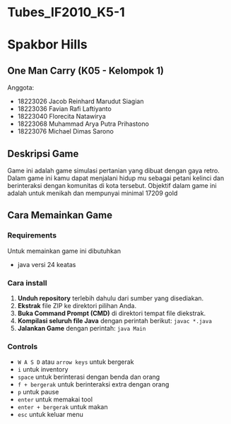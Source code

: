 # Tubes_IF2010_K5-1

# Spakbor Hills

## One Man Carry (K05 - Kelompok 1)
Anggota:
- 18223026 Jacob Reinhard Marudut Siagian
- 18223036 Favian Rafi Laftiyanto
- 18223040 Florecita Natawirya
- 18223068 Muhammad Arya Putra Prihastono
- 18223076 Michael Dimas Sarono

## Deskripsi Game
Game ini adalah game simulasi pertanian yang dibuat dengan gaya retro. Dalam game ini kamu dapat menjalani hidup mu sebagai petani kelinci dan berinteraksi dengan komunitas di kota tersebut. Objektif dalam game ini adalah untuk menikah dan mempunyai minimal 17209 gold


## Cara Memainkan Game
### Requirements

Untuk memainkan game ini dibutuhkan
- java versi 24 keatas

### Cara install

1. **Unduh repository** terlebih dahulu dari sumber yang disediakan.
2. **Ekstrak** file ZIP ke direktori pilihan Anda.
3. **Buka Command Prompt (CMD)** di direktori tempat file diekstrak.
4. **Kompilasi seluruh file Java** dengan perintah berikut: `javac *.java`
5. **Jalankan Game** dengan perintah: `java Main`

### Controls

- `W A S D` atau `arrow keys` untuk bergerak
- `i` untuk inventory
- `space` untuk berinterasi dengan benda dan orang
- `f + bergerak` untuk berinteraksi extra dengan orang
- `p` untuk pause
- `enter` untuk memakai tool
- `enter + bergerak` untuk makan 
- `esc` untuk keluar menu

